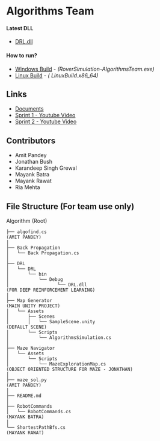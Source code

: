 # Algorithms Team

#### Latest DLL
- [DRL.dll](/Algorithm/DRL/DRL/bin/Debug)

#### How to run?
- [Windows Build](/Algorithm/Map%20Generator/WindowsBuild) - *(RoverSimulation-AlgorithmsTeam.exe)*
- [Linux Build](/Algorithm/Map%20Generator/LinuxBuild) - *( 	LinuxBuild.x86_64)*

## Links
- [Documents](https://drive.google.com/open?id=1gdqUG-G0XlVtYJZFXqgZue7gCKFo_VYj)
- [Sprint 1 - Youtube Video](https://www.youtube.com/watch?v=gztgx2QT6So)
- [Sprint 2 - Youtube Video](https://www.youtube.com/watch?v=kdmzKdTH5-k)


## Contributors
- Amit Pandey
- Jonathan Bush
- Karandeep Singh Grewal
- Mayank Batra
- Mayank Rawat
- Ria Mehta

## File Structure (For team use only)
Algorithm (Root)

```
├── algofind.cs                                                                   (AMIT PANDEY)
│
├── Back Propagation
│   └── Back Propagation.cs
│
├── DRL
│   └── DRL
│       └── bin
│           └── Debug
│                  └── DRL.dll                                                   (FOR DEEP REINFORCEMENT LEARNING)
│
├── Map Generator                                                                 (MAIN UNITY PROJECT)
│   └── Assets
│       ├── Scenes
│       │   └── SampleScene.unity                                                 (DEFAULT SCENE)
│       └── Scripts
│           └── AlgorithmsSimulation.cs
│
├── Maze Navigator
│   └── Assets
│       └── Scripts
│           └── MazeExplorationMap.cs                                             (OBJECT ORIENTED STRUCTURE FOR MAZE - JONATHAN)
│
├── maze_sol.py                                                                   (AMIT PANDEY)
│
├── README.md
│
├── RobotCommands
│   └── RobotCommands.cs                                                          (MAYANK BATRA)
│
└── ShortestPathBfs.cs                                                            (MAYANK RAWAT)
```
